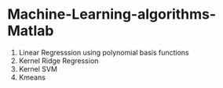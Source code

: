 # Machine-Learning-algorithms-Matlab

1. Linear Regresssion using polynomial basis functions
2. Kernel Ridge Regression
3. Kernel SVM
4. Kmeans
